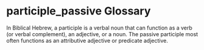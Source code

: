 # participle_passive Glossary
In Biblical Hebrew, a participle is a verbal noun that can function as a verb (or verbal complement), an adjective, or a noun. The passive participle most often functions as an attributive adjective or predicate adjective.